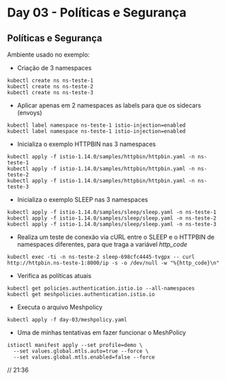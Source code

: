 # Day 03 - Políticas e Segurança

## Políticas e Segurança
Ambiente usado no exemplo:
- Criação de 3 namespaces
```
kubectl create ns ns-teste-1
kubectl create ns ns-teste-2
kubectl create ns ns-teste-3
```
- Aplicar apenas em 2 namespaces as labels para que os sidecars (envoys)
```
kubectl label namespace ns-teste-1 istio-injection=enabled
kubectl label namespace ns-teste-1 istio-injection=enabled
```
- Inicializa o exemplo HTTPBIN nas 3 namespaces
```
kubectl apply -f istio-1.14.0/samples/httpbin/httpbin.yaml -n ns-teste-1
kubectl apply -f istio-1.14.0/samples/httpbin/httpbin.yaml -n ns-teste-2
kubectl apply -f istio-1.14.0/samples/httpbin/httpbin.yaml -n ns-teste-3
```
- Inicializa o exemplo SLEEP nas 3 namespaces
```
kubectl apply -f istio-1.14.0/samples/sleep/sleep.yaml -n ns-teste-1
kubectl apply -f istio-1.14.0/samples/sleep/sleep.yaml -n ns-teste-2
kubectl apply -f istio-1.14.0/samples/sleep/sleep.yaml -n ns-teste-3
```
- Realiza um teste de conexão via cURL entre o SLEEP e o HTTPBIN de namespaces diferentes, para que traga a variável *http_code*
```
kubectl exec -ti -n ns-teste-2 sleep-698cfc4445-tvgpx -- curl http://httpbin.ns-teste-1:8000/ip -s -o /dev/null -w "%{http_code}\n"
```
- Verifica as políticas atuais
```
kubectl get policies.authentication.istio.io --all-namespaces
kubectl get meshpolicies.authentication.istio.io
```
- Executa o arquivo Meshpolicy
```
kubectl apply -f day-03/meshpolicy.yaml
```
- Uma de minhas tentativas em fazer funcionar o MeshPolicy
```
istioctl manifest apply --set profile=demo \    
  --set values.global.mtls.auto=true --force \
  --set values.global.mtls.enabled=false --force
```

// 21:36